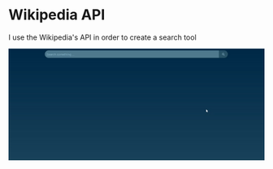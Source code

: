 # Wikipedia API 

I use the Wikipedia's API in order to create a search tool

<img src="public/img/wiki.gif">